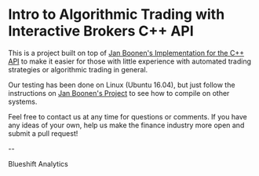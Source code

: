 # Intro to Algorithmic Trading with Interactive Brokers C++ API

This is a project built on top of [Jan Boonen's Implementation for the C++ API](https://github.com/JanBoonen/TwsApiCpp) to make it easier for those with little experience with automated trading strategies or algorithmic trading in general.

Our testing has been done on Linux (Ubuntu 16.04), but just follow the instructions on [Jan Boonen's Project](https://github.com/JanBoonen/TwsApiCpp) to see how to compile on other systems.

Feel free to contact us at any time for questions or comments. If you have any ideas of your own, help us make the finance industry more open and submit a pull request!

--

Blueshift Analytics
